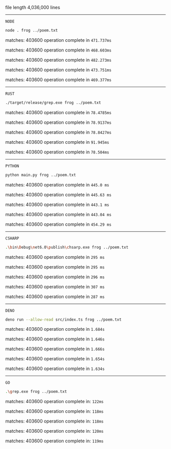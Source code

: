 file length 4,036,000 lines

---

`NODE`

```sh
node . frog ../poem.txt
```

matches: 403600 operation complete in `471.737ms`

matches: 403600 operation complete in `468.603ms`

matches: 403600 operation complete in `482.273ms`

matches: 403600 operation complete in `473.751ms`

matches: 403600 operation complete in `469.377ms`

---

`RUST`

```sh
./target/release/grep.exe frog ../poem.txt
```

matches: 403600 operation complete in `78.4785ms`

matches: 403600 operation complete in `78.9137ms`

matches: 403600 operation complete in `78.8427ms`

matches: 403600 operation complete in `91.945ms`

matches: 403600 operation complete in `78.504ms`

---

`PYTHON`

```sh
python main.py frog ../poem.txt
```

matches: 403600 operation complete in `445.0 ms`

matches: 403600 operation complete in `445.63 ms`

matches: 403600 operation complete in `443.1 ms`

matches: 403600 operation complete in `443.04 ms`

matches: 403600 operation complete in `454.29 ms`

---

`CSHARP`

```sh
.\bin\Debug\net6.0\publish\chsarp.exe frog ../poem.txt
```

matches: 403600 operation complete in `295 ms`

matches: 403600 operation complete in `295 ms`

matches: 403600 operation complete in `296 ms`

matches: 403600 operation complete in `307 ms`

matches: 403600 operation complete in `287 ms`

---

`DENO`

```sh
deno run --allow-read src/index.ts frog ../poem.txt
```

matches: 403600 operation complete in `1.684s`

matches: 403600 operation complete in `1.646s`

matches: 403600 operation complete in `1.666s`

matches: 403600 operation complete in `1.654s`

matches: 403600 operation complete in `1.634s`

---
`GO`
```sh
.\grep.exe frog ../poem.txt
```
matches: 403600
operation complete in: `122ms`

matches: 403600
operation complete in: `118ms`

matches: 403600
operation complete in: `118ms`

matches: 403600
operation complete in: `120ms`

matches: 403600
operation complete in: `119ms`